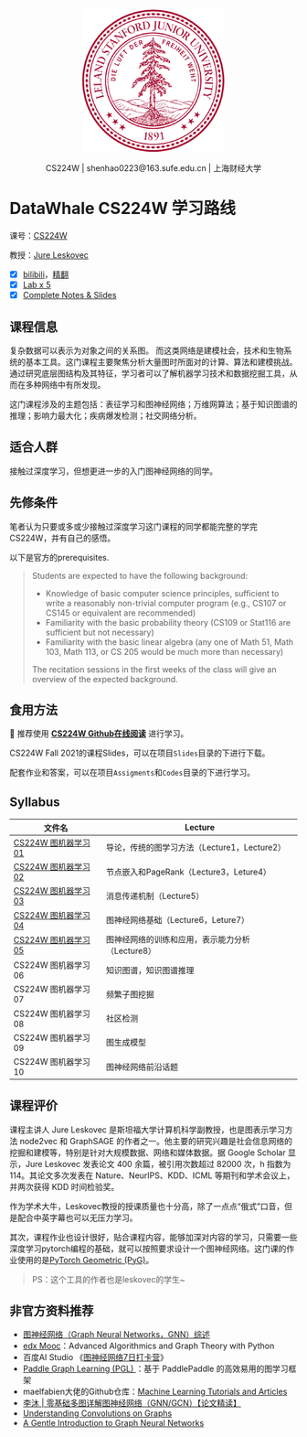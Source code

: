 <div align=center>
<img src="../Assets/Stanford.png" width="250">
</div>
<p align="center">CS224W | shenhao0223@163.sufe.edu.cn | 上海财经大学 </p>

# DataWhale CS224W 学习路线

课号：[CS224W](http://web.stanford.edu/class/cs224w/)

教授：[Jure Leskovec](https://profiles.stanford.edu/jure-leskovec)

- [x] [bilibili](https://www.bilibili.com/video/BV1RZ4y1c7Co/?spm_id_from=333.788.recommend_more_video.0)，[精翻](https://www.bilibili.com/video/BV1Qq4y1f7tt?p=1)
- [x] [Lab x 5](http://web.stanford.edu/class/cs224w/projects.html)
- [x] [Complete Notes & Slides](http://web.stanford.edu/class/cs224w/index.html#schedule)

## 课程信息

复杂数据可以表示为对象之间的关系图。 而这类网络是建模社会，技术和生物系统的基本工具。这门课程主要聚焦分析大量图时所面对的计算、算法和建模挑战。通过研究底层图结构及其特征，学习者可以了解机器学习技术和数据挖掘工具，从而在多种网络中有所发现。

这门课程涉及的主题包括：表征学习和图神经网络；万维网算法；基于知识图谱的推理；影响力最大化；疾病爆发检测；社交网络分析。

## 适合人群

接触过深度学习，但想更进一步的入门图神经网络的同学。

## 先修条件

笔者认为只要或多或少接触过深度学习这门课程的同学都能完整的学完CS224W，并有自己的感悟。 

以下是官方的prerequisites.  

> Students are expected to have the following background:
>
> - Knowledge of basic computer science principles, sufficient to write a reasonably non-trivial computer program (e.g., CS107 or CS145 or equivalent are recommended)
> - Familiarity with the basic probability theory (CS109 or Stat116 are sufficient but not necessary)
> - Familiarity with the basic linear algebra (any one of Math 51, Math 103, Math 113, or CS 205 would be much more than necessary)
>
> The recitation sessions in the first weeks of the class will give an overview of the expected background.

## 食用方法

:whale: 推荐使用 [**CS224W Github在线阅读**](https://shenhao-stu.github.io/CS224W-Fall2021/) 进行学习。

CS224W Fall 2021的课程Slides，可以在项目`Slides`目录的下进行下载。

配套作业和答案，可以在项目`Assigments`和`Codes`目录的下进行学习。

## Syllabus

| 文件名                                                       | Lecture                                          |
| ------------------------------------------------------------ | ------------------------------------------------ |
| [CS224W 图机器学习01](https://shenhao-stu.github.io/CS224W-Fall2021/#/ch1_图机器学习导论) | 导论，传统的图学习方法（Lecture1，Lecture2）     |
| [CS224W 图机器学习02](https://shenhao-stu.github.io/CS224W-Fall2021/#/ch2_随机游走算法及PageRank) | 节点嵌入和PageRank（Lecture3，Leture4）          |
| [CS224W 图机器学习03](https://shenhao-stu.github.io/CS224W-Fall2021/#/ch3_消息传递和节点分类) | 消息传递机制（Lecture5）                         |
| [CS224W 图机器学习04](https://shenhao-stu.github.io/CS224W-Fall2021/#/ch4_GNN入门) | 图神经网络基础（Lecture6，Leture7）              |
| [CS224W 图机器学习05](https://shenhao-stu.github.io/CS224W-Fall2021/#/ch5_GNN深入理解) | 图神经网络的训练和应用，表示能力分析（Lecture8） |
| CS224W 图机器学习06                                          | 知识图谱，知识图谱推理                           |
| CS224W 图机器学习07                                          | 频繁子图挖掘                                     |
| CS224W 图机器学习08                                          | 社区检测                                         |
| CS224W 图机器学习09                                          | 图生成模型                                       |
| CS224W 图机器学习10                                          | 图神经网络前沿话题                               |



## 课程评价

课程主讲人 Jure Leskovec 是斯坦福大学计算机科学副教授，也是图表示学习方法 node2vec 和 GraphSAGE 的作者之一。他主要的研究兴趣是社会信息网络的挖掘和建模等，特别是针对大规模数据、网络和媒体数据。据 Google Scholar 显示，Jure Leskovec 发表论文 400 余篇，被引用次数超过 82000 次，h 指数为 114。其论文多次发表在 Nature、NeurIPS、KDD、ICML 等期刊和学术会议上，并两次获得 KDD 时间检验奖。

作为学术大牛，Leskovec教授的授课质量也十分高，除了一点点“俄式”口音，但是配合中英字幕也可以无压力学习。

其次，课程作业也设计很好，贴合课程内容，能够加深对内容的学习，只需要一些深度学习pytorch编程的基础，就可以按照要求设计一个图神经网络。这门课的作业使用的是[PyTorch Geometric (PyG)](https://github.com/rusty1s/pytorch_geometric)。  

> PS：这个工具的作者也是leskovec的学生~ 

## 非官方资料推荐

- [图神经网络（Graph Neural Networks，GNN）综述](https://zhuanlan.zhihu.com/p/75307407)
- [edx Mooc](https://www.edx.org/course/advanced-algorithmics-and-graph-theory-with-python)：Advanced Algorithmics and Graph Theory with Python
- 百度AI Studio 《[图神经网络7日打卡营](https://aistudio.baidu.com/aistudio/education/group/info/1956)》
- [Paddle Graph Learning (PGL) ](https://github.com/PaddlePaddle/PGL)：基于 PaddlePaddle 的高效易用的图学习框架
- maelfabien大佬的Github仓库：[Machine Learning Tutorials and Articles](https://github.com/maelfabien/Machine_Learning_Tutorials)
- [李沐 | 零基础多图详解图神经网络（GNN/GCN）【论文精读】](https://www.bilibili.com/video/BV1iT4y1d7zP)
- [Understanding Convolutions on Graphs](https://distill.pub/2021/understanding-gnns/)
- [A Gentle Introduction to Graph Neural Networks](https://distill.pub/2021/gnn-intro/)
